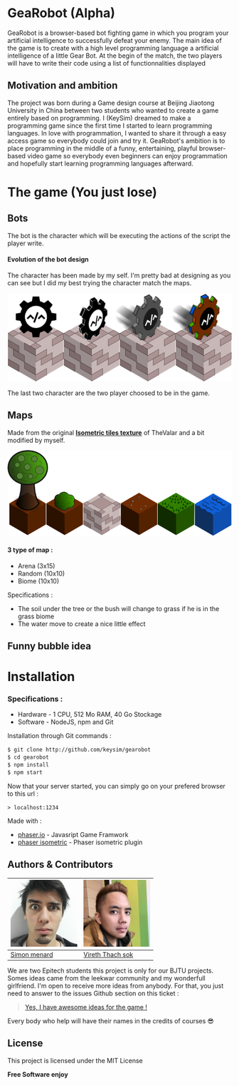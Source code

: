# GeaRobot (Alpha)
GeaRobot is a browser-based bot fighting game in which you program your artificial intelligence to successfully defeat your enemy.
The main idea of the game is to create with a high level programming language a artificial intelligence of a little Gear Bot. At the begin of the match, the two players will have to write their code using a list of functionnalities displayed

## Motivation and ambition
The project was born during a Game design course at Beijing Jiaotong University in China between two students who wanted to create a game entirely based on programming. I (KeySim) dreamed to make a programming game since the first time I started to learn programming languages. In love with programmation, I wanted to share it through a easy access game so everybody could join and try it.
GeaRobot's ambition is to place programming in the middle of a funny, entertaining, playful browser-based video game so everybody even beginners can enjoy programmation and hopefully start learning programming languages afterward.


# The game (You just lose)

## Bots
The bot is the character which will be executing the actions of the script the player write.
#### Evolution of the bot design
The character has been made by my self. I'm pretty bad at designing as you can see but I did my best trying the character match the maps.

![Image of the bots](https://raw.githubusercontent.com/keysim/gearobot/master/doc/img/botDesign.png)

The last two character are the two player choosed to be in the game.

## Maps
Made from the original [**Isometric tiles texture**](http://opengameart.org/content/isometric-tileset) of TheValar and a bit modified by myself.

![Image of the tiles](https://raw.githubusercontent.com/keysim/gearobot/master/doc/img/mapTiles.png)

#### 3 type of map :
* Arena (3x15)
* Random (10x10)
* Biome (10x10)


Specifications :
* The soil under the tree or the bush will change to grass if he is in the grass biome
* The water move to create a nice little effect

## Funny bubble idea

# Installation

### Specifications :
- Hardware - 1 CPU, 512 Mo RAM, 40 Go Stockage
- Software - NodeJS, npm and Git

Installation through Git commands :
```bash
$ git clone http://github.com/keysim/gearobot
$ cd gearobot
$ npm install
$ npm start
```
Now that your server started, you can simply go on your prefered browser to this url :
```
> localhost:1234
```

Made with :
* [phaser.io](http://phaser.io) - Javasript Game Framwork
* [phaser isometric](http://rotates.org/phaser/iso) - Phaser isometric plugin


## Authors & Contributors
[![Keysim](https://raw.githubusercontent.com/keysim/gearobot/master/doc/img/keysim.jpg)](http://keysim.fr) | [![Vireth](https://raw.githubusercontent.com/keysim/gearobot/master/doc/img/vireth.jpg)](http://vireth.com)
---|---
[Simon menard](keysim.fr) | [Vireth Thach sok](vireth.com)

We are two Epitech students this project is only for our BJTU projects. Somes ideas came from the leekwar community and my wonderfull girlfriend.
I'm open to receive more ideas from anybody. For that, you just need to answer to the issues Github section on this ticket :

>[Yes, I have awesome ideas for the game !](https://github.com/keysim/gearobot/issues/1)

Every body who help will have their names in the credits of courses :sunglasses:


License
----

This project is licensed under the MIT License

**Free Software enjoy**